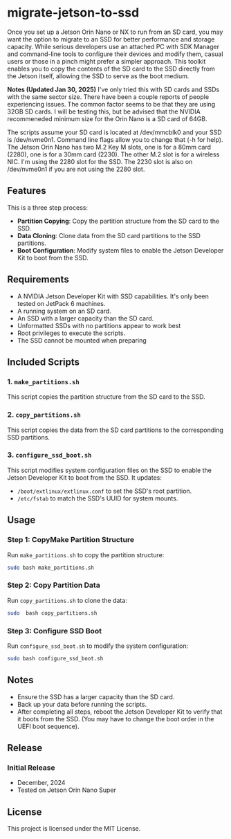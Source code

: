 # migrate-jetson-to-ssd

Once you set up a Jetson Orin Nano or NX to run from an SD card, you may want the option to migrate to an SSD for better performance and storage capacity. While serious developers use an attached PC with SDK Manager and command-line tools to configure their devices and modify them, casual users or those in a pinch might prefer a simpler approach. This toolkit enables you to copy the contents of the SD card to the SSD directly from the Jetson itself, allowing the SSD to serve as the boot medium.

**Notes (Updated Jan 30, 2025)** I've only tried this with SD cards and SSDs with the same sector size. There have been a couple reports of people experiencing issues. The common factor seems to be that they are using 32GB SD cards. I will be testing this, but be advised that the NVIDIA recommeneded minimum size for the Orin Nano is a SD card of 64GB.

The scripts assume your SD card is located at /dev/mmcblk0 and your SSD is /dev/nvme0n1. Command line flags allow you to change that (-h for help).
The Jetson Orin Nano has two M.2 Key M slots, one is for a 80mm card (2280), one is for a 30mm card (2230). The other M.2 slot is for a wireless NIC.
I'm using the 2280 slot for the SSD. The 2230 slot is also on /dev/nvme0n1 if you are not using the 2280 slot.

## Features
This is a three step process:
- **Partition Copying**: Copy the partition structure from the SD card to the SSD.
- **Data Cloning**: Clone data from the SD card partitions to the SSD partitions.
- **Boot Configuration**: Modify system files to enable the Jetson Developer Kit to boot from the SSD.

## Requirements
- A NVIDIA Jetson Developer Kit with SSD capabilities. It's only been tested on JetPack 6 machines.
- A running system on an SD card.
- An SSD with a larger capacity than the SD card.
- Unformatted SSDs with no partitions appear to work best
- Root privileges to execute the scripts.
- The SSD cannot be mounted when preparing

## Included Scripts
### 1. `make_partitions.sh`
This script copies the partition structure from the SD card to the SSD.

### 2. `copy_partitions.sh`
This script copies the data from the SD card partitions to the corresponding SSD partitions.

### 3. `configure_ssd_boot.sh`
This script modifies system configuration files on the SSD to enable the Jetson Developer Kit to boot from the SSD. It updates:
- `/boot/extlinux/extlinux.conf` to set the SSD's root partition.
- `/etc/fstab` to match the SSD's UUID for system mounts.

## Usage
### Step 1: CopyMake Partition Structure
Run `make_partitions.sh` to copy the partition structure:
```bash
sudo bash make_partitions.sh
```
### Step 2: Copy Partition Data
Run `copy_partitions.sh` to clone the data:
```bash
sudo  bash copy_partitions.sh 
```
### Step 3: Configure SSD Boot
Run `configure_ssd_boot.sh` to modify the system configuration:
```bash
sudo bash configure_ssd_boot.sh 
```

## Notes
- Ensure the SSD has a larger capacity than the SD card.
- Back up your data before running the scripts.
- After completing all steps, reboot the Jetson Developer Kit to verify that it boots from the SSD. (You may have to change the boot order in the UEFI boot sequence).

## Release
### Initial Release
- December, 2024
- Tested on Jetson Orin Nano Super


## License
This project is licensed under the MIT License.
